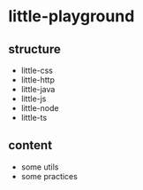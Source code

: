 # little-playground

## structure

- little-css
- little-http
- little-java
- little-js
- little-node
- little-ts

## content

- some utils
- some practices
